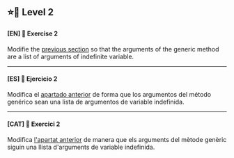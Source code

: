 ⭐🌟 Level 2
-

#### [EN] 📍 Exercise 2

Modifie the [previous section](https://github.com/ariamdev/IT-ACADEMY-SPRINT-1/tree/main/SPRINT1/Tasca%20S1%2006%20Generics/Nivell%202/n2exercici1) so that the arguments of the generic method are a list of arguments of indefinite variable.

---

#### [ES] 📍 Ejercicio 2

Modifica el [apartado anterior](https://github.com/ariamdev/IT-ACADEMY-SPRINT-1/tree/main/SPRINT1/Tasca%20S1%2006%20Generics/Nivell%202/n2exercici1) de forma que los argumentos del método genérico sean una lista de argumentos de variable indefinida.

---

#### [CAT] 📍 Exercici 2

Modifica [l'apartat anterior](https://github.com/ariamdev/IT-ACADEMY-SPRINT-1/tree/main/SPRINT1/Tasca%20S1%2006%20Generics/Nivell%202/n2exercici1) de manera que els arguments del mètode genèric siguin una llista d'arguments de variable indefinida.



